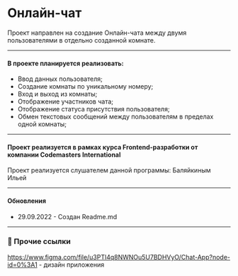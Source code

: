 
# Онлайн-чат

Проект направлен на создание Онлайн-чата между двумя пользователями в отдельно созданной комнате. 
___
#### В проекте планируется реализовать:
- Ввод данных пользователя;
- Создание комнаты по уникальному номеру;
- Вход и выход из комнаты;
- Отображение участников чата;
- Отображение статуса присутствия пользователя;
- Обмен текстовых сообщений между пользователям в пределах одной комнаты;
___
#### Проект реализуется в рамках курса Frontend-разработки от компании Codemasters International
Проект реализуется слушателем данной программы: Баляйкиным Ильей
___

#### Обновления 
- 29.09.2022 - Создан Readme.md
___

### 🔗 Прочие ссылки
https://www.figma.com/file/u3PTl4q8NWNOu5U7BDHVyO/Chat-App?node-id=0%3A1 - дизайн приложения


